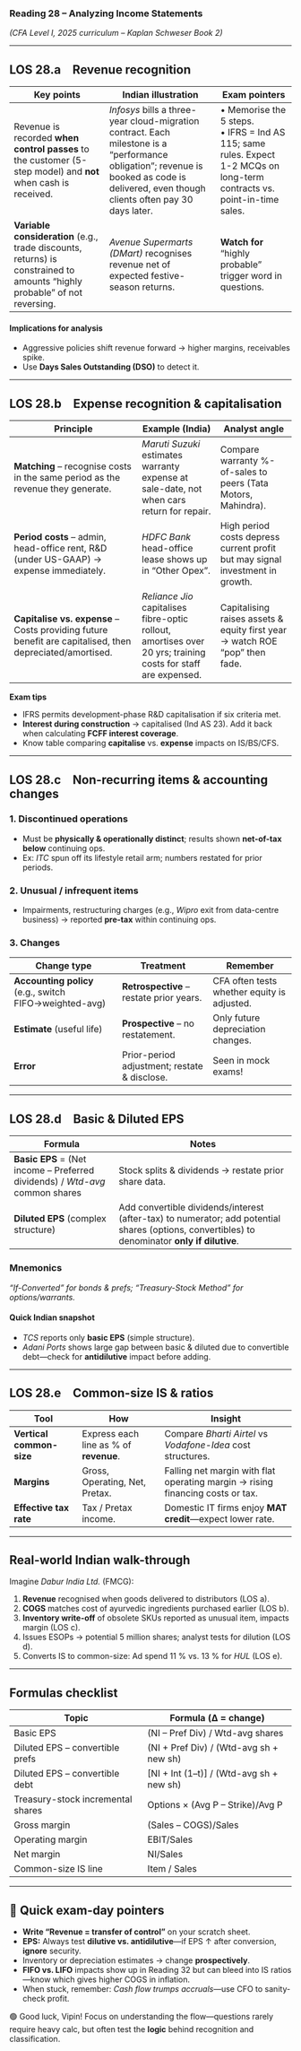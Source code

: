 ### Reading 28 – **Analyzing Income Statements**

*(CFA Level I, 2025 curriculum – Kaplan Schweser Book 2)*&#x20;

---

## LOS 28.a Revenue recognition

| **Key points**                                                                                                            | **Indian illustration**                                                                                                                                                                   | **Exam pointers**                                                                                                           |
| ------------------------------------------------------------------------------------------------------------------------- | ----------------------------------------------------------------------------------------------------------------------------------------------------------------------------------------- | --------------------------------------------------------------------------------------------------------------------------- |
| Revenue is recorded **when control passes** to the customer (5-step model) and **not** when cash is received.             | *Infosys* bills a three-year cloud-migration contract. Each milestone is a “performance obligation”; revenue is booked as code is delivered, even though clients often pay 30 days later. | • Memorise the 5 steps.<br>• IFRS = Ind AS 115; same rules. Expect 1-2 MCQs on long-term contracts vs. point-in-time sales. |
| **Variable consideration** (e.g., trade discounts, returns) is constrained to amounts “highly probable” of not reversing. | *Avenue Supermarts (DMart)* recognises revenue net of expected festive-season returns.                                                                                                    | **Watch for** “highly probable” trigger word in questions.                                                                  |

#### Implications for analysis

* Aggressive policies shift revenue forward → higher margins, receivables spike.
* Use **Days Sales Outstanding (DSO)** to detect it.

---

## LOS 28.b Expense recognition & capitalisation

| Principle                                                                                                | Example (India)                                                                                               | Analyst angle                                                                 |
| -------------------------------------------------------------------------------------------------------- | ------------------------------------------------------------------------------------------------------------- | ----------------------------------------------------------------------------- |
| **Matching** – recognise costs in the same period as the revenue they generate.                          | *Maruti Suzuki* estimates warranty expense at sale-date, not when cars return for repair.                     | Compare warranty %-of-sales to peers (Tata Motors, Mahindra).                 |
| **Period costs** – admin, head-office rent, R\&D (under US-GAAP) → expense immediately.                  | *HDFC Bank* head-office lease shows up in “Other Opex”.                                                       | High period costs depress current profit but may signal investment in growth. |
| **Capitalise vs. expense** – Costs providing future benefit are capitalised, then depreciated/amortised. | *Reliance Jio* capitalises fibre-optic rollout, amortises over 20 yrs; training costs for staff are expensed. | Capitalising raises assets & equity first year → watch ROE “pop” then fade.   |

**Exam tips**

* IFRS permits development-phase R\&D capitalisation if six criteria met.
* **Interest during construction** → capitalised (Ind AS 23). Add it back when calculating **FCFF interest coverage**.
* Know table comparing **capitalise** vs. **expense** impacts on IS/BS/CFS.

---

## LOS 28.c Non-recurring items & accounting changes

### 1. Discontinued operations

* Must be **physically & operationally distinct**; results shown **net-of-tax below** continuing ops.
* Ex: *ITC* spun off its lifestyle retail arm; numbers restated for prior periods.

### 2. Unusual / infrequent items

* Impairments, restructuring charges (e.g., *Wipro* exit from data-centre business) → reported **pre-tax** within continuing ops.

### 3. Changes

| Change type                                            | Treatment                                    | Remember                                    |
| ------------------------------------------------------ | -------------------------------------------- | ------------------------------------------- |
| **Accounting policy** (e.g., switch FIFO→weighted-avg) | **Retrospective** – restate prior years.     | CFA often tests whether equity is adjusted. |
| **Estimate** (useful life)                             | **Prospective** – no restatement.            | Only future depreciation changes.           |
| **Error**                                              | Prior-period adjustment; restate & disclose. | Seen in mock exams!                         |

---

## LOS 28.d Basic & Diluted EPS

| Formula                                                                      | Notes                                                                                                                                          |
| ---------------------------------------------------------------------------- | ---------------------------------------------------------------------------------------------------------------------------------------------- |
| **Basic EPS** = (Net income – Preferred dividends) / *Wtd-avg* common shares | Stock splits & dividends → restate prior share data.                                                                                           |
| **Diluted EPS** (complex structure)                                          | Add convertible dividends/interest (after-tax) to numerator; add potential shares (options, convertibles) to denominator **only if dilutive**. |

### Mnemonics

*“If-Converted” for bonds & prefs; “Treasury-Stock Method” for options/warrants.*

#### Quick Indian snapshot

* *TCS* reports only **basic EPS** (simple structure).
* *Adani Ports* shows large gap between basic & diluted due to convertible debt—check for **antidilutive** impact before adding.

---

## LOS 28.e Common-size IS & ratios

| Tool                     | How                                    | Insight                                                                        |
| ------------------------ | -------------------------------------- | ------------------------------------------------------------------------------ |
| **Vertical common-size** | Express each line as % of **revenue**. | Compare *Bharti Airtel* vs *Vodafone-Idea* cost structures.                    |
| **Margins**              | Gross, Operating, Net, Pretax.         | Falling net margin with flat operating margin → rising financing costs or tax. |
| **Effective tax rate**   | Tax / Pretax income.                   | Domestic IT firms enjoy **MAT credit**—expect lower rate.                      |

---

## Real-world Indian walk-through

Imagine *Dabur India Ltd.* (FMCG):

1. **Revenue** recognised when goods delivered to distributors (LOS a).
2. **COGS** matches cost of ayurvedic ingredients purchased earlier (LOS b).
3. **Inventory write-off** of obsolete SKUs reported as unusual item, impacts margin (LOS c).
4. Issues ESOPs → potential 5 million shares; analyst tests for dilution (LOS d).
5. Converts IS to common-size: Ad spend 11 % vs. 13 % for *HUL* (LOS e).

---

## Formulas checklist

| Topic                             | Formula (Δ = change)                      |
| --------------------------------- | ----------------------------------------- |
| Basic EPS                         | (NI – Pref Div) / Wtd-avg shares          |
| Diluted EPS – convertible prefs   | (NI + Pref Div) / (Wtd-avg sh + new sh)   |
| Diluted EPS – convertible debt    | \[NI + Int (1–t)] / (Wtd-avg sh + new sh) |
| Treasury-stock incremental shares | Options × (Avg P – Strike)/Avg P          |
| Gross margin                      | (Sales – COGS)/Sales                      |
| Operating margin                  | EBIT/Sales                                |
| Net margin                        | NI/Sales                                  |
| Common-size IS line               | Item / Sales                              |

---

## 🔑 Quick exam-day pointers

* **Write “Revenue = transfer of control”** on your scratch sheet.
* **EPS:** Always test **dilutive vs. antidilutive**—if EPS ↑ after conversion, **ignore** security.
* Inventory or depreciation estimates → change **prospectively**.
* **FIFO vs. LIFO** impacts show up in Reading 32 but can bleed into IS ratios—know which gives higher COGS in inflation.
* When stuck, remember: *Cash flow trumps accruals*—use CFO to sanity-check profit.

🟢 Good luck, Vipin! Focus on understanding the flow—questions rarely require heavy calc, but often test the **logic** behind recognition and classification.
